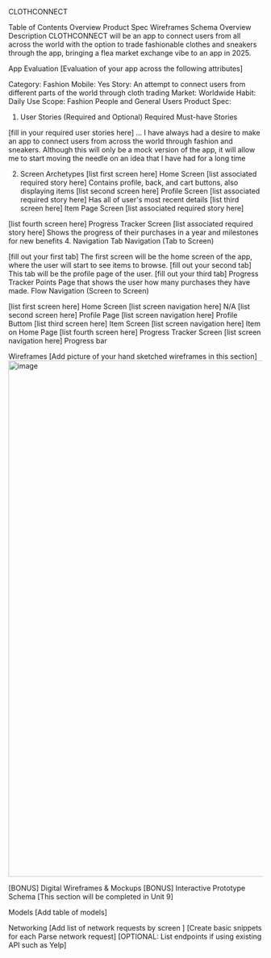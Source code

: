 CLOTHCONNECT

Table of Contents
Overview
Product Spec
Wireframes
Schema
Overview
Description
CLOTHCONNECT will be an app to connect users from all across the world with the option to trade fashionable clothes and sneakers through the app, 
bringing a flea market exchange vibe to an app in 2025. 

App Evaluation
[Evaluation of your app across the following attributes]

Category: Fashion
Mobile: Yes
Story: An attempt to connect users from different parts of the world through cloth trading
Market: Worldwide
Habit: Daily Use
Scope: Fashion People and General Users
Product Spec: 
1. User Stories (Required and Optional)
Required Must-have Stories

[fill in your required user stories here]
...
I have always had a desire to make an app to connect users from across the world through fashion and sneakers.
Although this will only be a mock version of the app, it will allow me to start moving the needle on an idea that I have had for a long time

2. Screen Archetypes
[list first screen here]
Home Screen
[list associated required story here]
Contains profile, back, and cart buttons, also displaying items
[list second screen here]
Profile Screen
[list associated required story here]
Has all of user's most recent details
[list third screen here]
Item Page Screen
[list associated required story here]

[list fourth screen here]
Progress Tracker Screen
[list associated required story here]
Shows the progress of their purchases in a year and milestones for new benefits
4. Navigation
Tab Navigation (Tab to Screen)

[fill out your first tab]
The first screen will be the home screen of the app, where the user will start to see items to browse.
[fill out your second tab]
This tab will be the profile page of the user.
[fill out your third tab]
Progress Tracker Points Page that shows the user how many purchases they have made.
Flow Navigation (Screen to Screen)

[list first screen here]
Home Screen
[list screen navigation here]
N/A
[list second screen here]
Profile Page
[list screen navigation here]
Profile Buttom
[list third screen here]
Item Screen
[list screen navigation here]
Item on Home Page
[list fourth screen here]
Progress Tracker Screen
[list screen navigation here]
Progress bar

Wireframes
[Add picture of your hand sketched wireframes in this section] 
<img width="1264" height="1024" alt="image" src="https://github.com/user-attachments/assets/1141cec6-500b-4bc8-bcc0-70c95a5f55d6" />



[BONUS] Digital Wireframes & Mockups
[BONUS] Interactive Prototype
Schema
[This section will be completed in Unit 9]

Models
[Add table of models]

Networking
[Add list of network requests by screen ]
[Create basic snippets for each Parse network request]
[OPTIONAL: List endpoints if using existing API such as Yelp]
